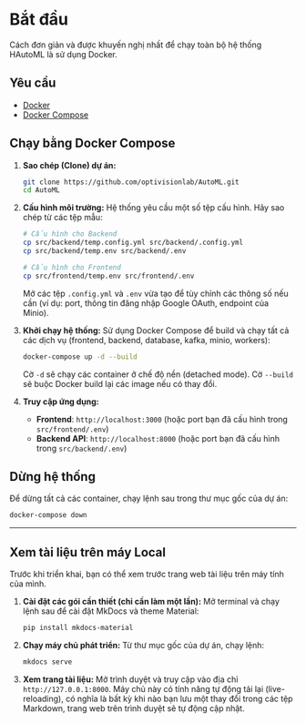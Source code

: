 # Bắt đầu

Cách đơn giản và được khuyến nghị nhất để chạy toàn bộ hệ thống HAutoML là sử dụng Docker.

## Yêu cầu
- [Docker](https://www.docker.com/get-started)
- [Docker Compose](https://docs.docker.com/compose/install/)

## Chạy bằng Docker Compose

1.  **Sao chép (Clone) dự án:**
    ```bash
    git clone https://github.com/optivisionlab/AutoML.git
    cd AutoML
    ```

2.  **Cấu hình môi trường:**
    Hệ thống yêu cầu một số tệp cấu hình. Hãy sao chép từ các tệp mẫu:
    ```bash
    # Cấu hình cho Backend
    cp src/backend/temp.config.yml src/backend/.config.yml
    cp src/backend/temp.env src/backend/.env

    # Cấu hình cho Frontend
    cp src/frontend/temp.env src/frontend/.env
    ```
    Mở các tệp `.config.yml` và `.env` vừa tạo để tùy chỉnh các thông số nếu cần (ví dụ: port, thông tin đăng nhập Google OAuth, endpoint của Minio).

3.  **Khởi chạy hệ thống:**
    Sử dụng Docker Compose để build và chạy tất cả các dịch vụ (frontend, backend, database, kafka, minio, workers):
    ```bash
    docker-compose up -d --build
    ```
    Cờ `-d` sẽ chạy các container ở chế độ nền (detached mode). Cờ `--build` sẽ buộc Docker build lại các image nếu có thay đổi.

4.  **Truy cập ứng dụng:**
    - **Frontend**: `http://localhost:3000` (hoặc port bạn đã cấu hình trong `src/frontend/.env`)
    - **Backend API**: `http://localhost:8000` (hoặc port bạn đã cấu hình trong `src/backend/.env`)

## Dừng hệ thống
Để dừng tất cả các container, chạy lệnh sau trong thư mục gốc của dự án:
```bash
docker-compose down
```

---

## Xem tài liệu trên máy Local

Trước khi triển khai, bạn có thể xem trước trang web tài liệu trên máy tính của mình.

1.  **Cài đặt các gói cần thiết (chỉ cần làm một lần):**
    Mở terminal và chạy lệnh sau để cài đặt MkDocs và theme Material:
    ```bash
    pip install mkdocs-material
    ```

2.  **Chạy máy chủ phát triển:**
    Từ thư mục gốc của dự án, chạy lệnh:
    ```bash
    mkdocs serve
    ```

3.  **Xem trang tài liệu:**
    Mở trình duyệt và truy cập vào địa chỉ `http://127.0.0.1:8000`. Máy chủ này có tính năng tự động tải lại (live-reloading), có nghĩa là bất kỳ khi nào bạn lưu một thay đổi trong các tệp Markdown, trang web trên trình duyệt sẽ tự động cập nhật.
